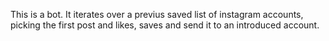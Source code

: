 This is a bot. It iterates over a previus saved list of instagram accounts, picking the first post and likes, saves and send it to an introduced account.
